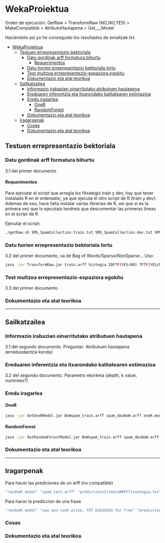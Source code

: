# WekaProiektua

Orden de ejecución: 
GetRaw > TransformRaw (NO,NO,YES) > MakeCompatible > AtributuHautapena > Get___Model

Haciendolo así yo he conseguido los resultados de emaitzak.txt.

- [WekaProiektua](#wekaproiektua)
  * [Testuen errepresentazio bektoriala](#testuen-errepresentazio-bektoriala)
    + [Datu gordinak arff formatura bihurtu](#datu-gordinak-arff-formatura-bihurtu)
      - [Requerimentos](#requerimentos)
    + [Datu horien errepresentazio bektoriala lortu](#datu-horien-errepresentazio-bektoriala-lortu)
    + [Test multzoa errepresentazio-espaziora egokitu](#test-multzoa-errepresentazio-espaziora-egokitu)
    + [Dokumentazio eta atal teorikoa](#dokumentazio-eta-atal-teorikoa)
  * [Sailkatzailea](#sailkatzailea)
    + [Informazio irabazian oinarritutako atributuen hautapena](#informazio-irabazian-oinarritutako-atributuen-hautapena)
    + [Ereduaren inferentzia eta itxarondako kalitatearen estimazioa](#ereduaren-inferentzia-eta-itxarondako-kalitatearen-estimazioa)
    + [Eredu iragarlea](#eredu-iragarlea)
      - [OneR](#oner)
      - [RandomForest](#randomforest)
    + [Dokumentazio eta atal teorikoa](#dokumentazio-eta-atal-teorikoa-1)
  * [Iragarpenak](#iragarpenak)
    + [Cosas](#cosas)
    + [Dokumentazio eta atal teorikoa](#dokumentazio-eta-atal-teorikoa-2)



## Testuen errepresentazio bektoriala

### Datu gordinak arff formatura bihurtu
3.1 del primer documento

#### Requerimentos
Para ejecutar el script que arregla los fitxategis train y dev, hay que tener instalado R en el ordenador, ya que ejecuta el otro script de R (train y dev). Ademas de eso, hace falta instalar varias librerias de R, asi que si es la primera vez que lo ejecutais tendreis que descomentar las primeras lineas en el script de R.

Ejecutar el script: 

```bash
./getRaw.sh SMS_SpamCollection.train.txt SMS_SpamCollection.dev.txt SMS_SpamCollection.test_blind.txt ~/weka-3-8-5-azul-zulu-linux/weka-3-8-5/weka.jar 
```

### Datu horien errepresentazio bektoriala lortu
3.2 del primer documento, va de Bag of Words/Sparse/NonSparse...
Uso:
```bash
java -jar TransformRaw.jar train.arff hiztegia IDFTF(YES/NO) TFTF(YES/NO) SPARSE(YES/NO) 
```

### Test multzoa errepresentazio-espaziora egokitu
3.3 del primer documento.

### Dokumentazio eta atal teorikoa

---

## Sailkatzailea
### Informazio irabazian oinarritutako atributuen hautapena 
3.1 del segundo documento. Preguntar: Atributuen hautapena (erredundantzia kendu)
  
### Ereduaren inferentzia eta itxarondako kalitatearen estimazioa 
3.2 del segundo documento. Parametro ekorketa (depth, k value, numtrees?)
  
### Eredu iragarlea
#### OneR
```bash
java -jar GetOneRModel.jar BoWspam_train.arff spam_devBoW.arff oneR.model emaitzak.txt
```

#### RandomForest
```bash
java -jar GetRandomForestModel.jar BoWspam_train.arff spam_devBoW.arff RandomForest.model emaitzak.txt
```

### Dokumentazio eta atal teorikoa
  
---

## Iragarpenak

Para hacer las prediciones de un arff (no compatible)
```bash
"randomF.model" "spam_test.arff" "predictionsIrteeraARFFfitxategia.txt"
```


Para hacer la prediccion de una frase
```bash
"randomF.model" "you won cash prize, TXT 61020203 for free" "predictionsIrteeraEsaldia.txt"
```

### Cosas
  
### Dokumentazio eta atal teorikoa




